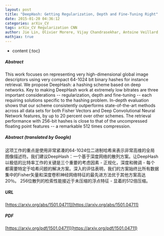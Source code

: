 ```yaml
---
layout: post
title: "DeepHash: Getting Regularization, Depth and Fine-Tuning Right"
date: 2015-01-20 04:36:12
categories: arXiv_CV
tags: arXiv_CV Regularization CNN
author: Jie Lin, Olivier Morere, Vijay Chandrasekhar, Antoine Veillard, Hanlin Goh
mathjax: true
---
```


* content
{:toc}

##### Abstract
This work focuses on representing very high-dimensional global image descriptors using very compact 64-1024 bit binary hashes for instance retrieval. We propose DeepHash: a hashing scheme based on deep networks. Key to making DeepHash work at extremely low bitrates are three important considerations -- regularization, depth and fine-tuning -- each requiring solutions specific to the hashing problem. In-depth evaluation shows that our scheme consistently outperforms state-of-the-art methods across all data sets for both Fisher Vectors and Deep Convolutional Neural Network features, by up to 20 percent over other schemes. The retrieval performance with 256-bit hashes is close to that of the uncompressed floating point features -- a remarkable 512 times compression.

##### Abstract (translated by Google)
这项工作的重点是使用非常紧凑的64-1024位二进制哈希来表示非常高维的全局图像描述符。我们建议DeepHash：一个基于深度网络的散列方案。让DeepHash以极低的比特率工作的关键是三个重要的考虑因素 - 正规化，深度和微调 - 每个都需要特定于哈希问题的解决方案。深入的评估表明，我们的方案始终比所有数据集中的Fisher矢量和深度卷积神经网络特征的最先进方法优于其他方案高达20％。 256位散列的检索性能接近于未压缩的浮点特征 - 显着的512倍压缩。

##### URL
[https://arxiv.org/abs/1501.04711](https://arxiv.org/abs/1501.04711)

##### PDF
[https://arxiv.org/pdf/1501.04711](https://arxiv.org/pdf/1501.04711)

